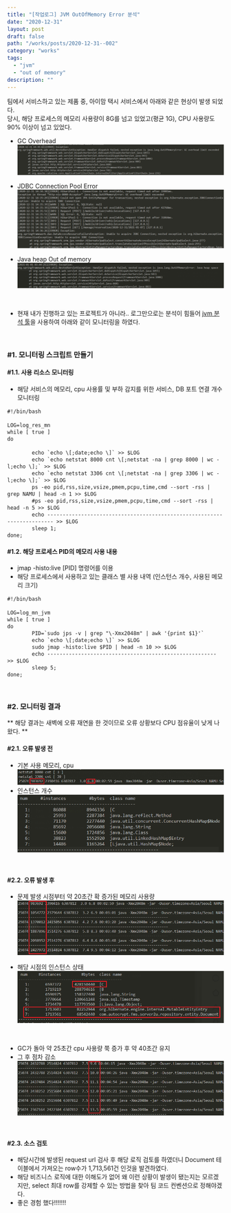 ```yaml
---
title: "[작업로그] JVM OutOfMemory Error 분석"
date: "2020-12-31"
layout: post
draft: false
path: "/works/posts/2020-12-31--002"
category: "works"
tags:
  - "jvm"
  - "out of memory"
description: ""
---
```


팀에서 서비스하고 있는 제품 중, 아이맘 택시 서비스에서 아래와 같은 현상이 발생 되었다.  
당시, 해당 프로세스의 메모리 사용량이 8G를 넘고 있었고(평균 1G), CPU 사용량도 90% 이상이 넘고 있었다.

- GC Overhead
![](./002-10.PNG)

- JDBC Connection Pool Error
![](./002-11.PNG)

- Java heap Out of memory
![](./002-01.PNG)

<br>

- 현재 내가 진행하고 있는 프로젝트가 아니라.. 로그만으로는 분석이 힘들어 [jvm 분석 툴](/works/posts/2020-12-31--001)을 사용하여 아래와 같이 모니터링을 하였다.

<br>

### #1. 모니터링 스크립트 만들기

#### #1.1. 사용 리소스 모니터링
- 해당 서비스의 메모리, cpu 사용률 및 부하 감지를 위한 서비스, DB 포트 연결 개수 모니터링

```shell script
#!/bin/bash

LOG=log_res_mn
while [ true ]
do

        echo `echo \[;date;echo \]` >> $LOG
        echo `echo netstat 8000 cnt \[;netstat -na | grep 8000 | wc -l;echo \];` >> $LOG
        echo `echo netstat 3306 cnt \[;netstat -na | grep 3306 | wc -l;echo \];` >> $LOG
        ps -eo pid,rss,size,vsize,pmem,pcpu,time,cmd --sort -rss | grep NAMU | head -n 1 >> $LOG
        #ps -eo pid,rss,size,vsize,pmem,pcpu,time,cmd --sort -rss | head -n 5 >> $LOG
        echo ------------------------------------------------------------------------ >> $LOG
        sleep 1;
done;
```

#### #1.2. 해당 프로세스 PID의 메모리 사용 내용 
- jmap -histo:live [PID] 명령어를 이용
- 해당 프로세스에서 사용하고 있는 클래스 별 사용 내역 (인스턴스 개수, 사용된 메모리 크기)

```shell script
#!/bin/bash

LOG=log_mn_jvm
while [ true ]
do
        PID=`sudo jps -v | grep "\-Xmx2048m" | awk '{print $1}'`
        echo `echo \[;date;echo \]` >> $LOG
        sudo jmap -histo:live $PID | head -n 10 >> $LOG
        echo ------------------------------------------------------- >> $LOG
        sleep 5;
done;
```

<br>

### #2. 모니터링 결과
** 해당 결과는 새벽에 오류 재연을 한 것이므로 오류 상황보다 CPU 점유율이 낮게 나왔다. ** 

#### #2.1. 오류 발생 전
- 기본 사용 메모리, cpu
![](./002-04.png)
- 인스턴스 개수
![](./002-03.PNG)

<br>

#### #2.2. 오류 발생  후
- 문제 발생 시점부터 약 20초간 확 증가된 메모리 사용량
![](./002-08.PNG)

- 해당 시점의 인스턴스 상태
![](./002-06.PNG)

<br>

- GC가 돌아 약 25초간 cpu 사용량 쭉 증가 후 약 40초간 유지
- 그 후 점차 감소
![](./002-09.PNG)

<br>

#### #2.3. 소스 검토
- 해당시간에 발생된 request url 검사 후 해당 로직 검토를 하였더니 
Document 테이블에서 가져오는 row수가 1,713,561건 인것을 발견하였다.
- 해당 비즈니스 로직에 대한 이해도가 없어 왜 이런 상황이 발생이 됐는지는 모르겠지만,
select 최대 row를 강제할 수 있는 방법을 찾아 팀 코드 컨벤션으로 정해야겠다.
- 좋은 경험 했다!!!!!!!
